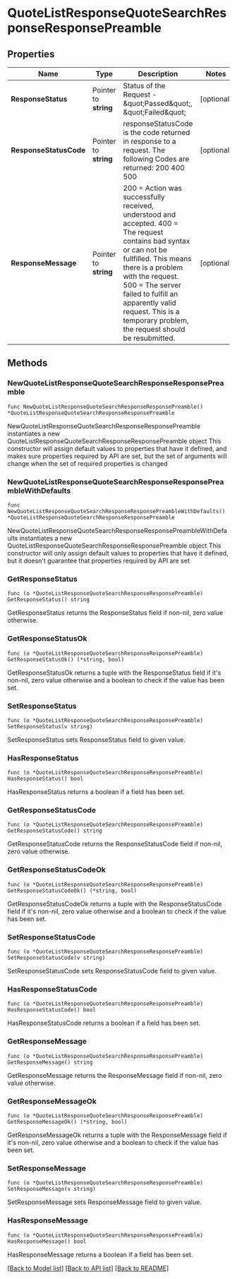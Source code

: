 # QuoteListResponseQuoteSearchResponseResponsePreamble

## Properties

Name | Type | Description | Notes
------------ | ------------- | ------------- | -------------
**ResponseStatus** | Pointer to **string** | Status of the Request - \&quot;Passed\&quot;, \&quot;Failed\&quot; | [optional] 
**ResponseStatusCode** | Pointer to **string** | responseStatusCode is the code returned in response to a request. The following Codes are returned: 200 400 500 | [optional] 
**ResponseMessage** | Pointer to **string** | 200 &#x3D; Action was successfully received, understood and accepted. 400 &#x3D; The request contains bad syntax or can not be fullfilled. This means there is a problem with the request. 500 &#x3D; The server failed to fulfill an apparently valid request. This is a temporary problem, the request should be resubmitted. | [optional] 

## Methods

### NewQuoteListResponseQuoteSearchResponseResponsePreamble

`func NewQuoteListResponseQuoteSearchResponseResponsePreamble() *QuoteListResponseQuoteSearchResponseResponsePreamble`

NewQuoteListResponseQuoteSearchResponseResponsePreamble instantiates a new QuoteListResponseQuoteSearchResponseResponsePreamble object
This constructor will assign default values to properties that have it defined,
and makes sure properties required by API are set, but the set of arguments
will change when the set of required properties is changed

### NewQuoteListResponseQuoteSearchResponseResponsePreambleWithDefaults

`func NewQuoteListResponseQuoteSearchResponseResponsePreambleWithDefaults() *QuoteListResponseQuoteSearchResponseResponsePreamble`

NewQuoteListResponseQuoteSearchResponseResponsePreambleWithDefaults instantiates a new QuoteListResponseQuoteSearchResponseResponsePreamble object
This constructor will only assign default values to properties that have it defined,
but it doesn't guarantee that properties required by API are set

### GetResponseStatus

`func (o *QuoteListResponseQuoteSearchResponseResponsePreamble) GetResponseStatus() string`

GetResponseStatus returns the ResponseStatus field if non-nil, zero value otherwise.

### GetResponseStatusOk

`func (o *QuoteListResponseQuoteSearchResponseResponsePreamble) GetResponseStatusOk() (*string, bool)`

GetResponseStatusOk returns a tuple with the ResponseStatus field if it's non-nil, zero value otherwise
and a boolean to check if the value has been set.

### SetResponseStatus

`func (o *QuoteListResponseQuoteSearchResponseResponsePreamble) SetResponseStatus(v string)`

SetResponseStatus sets ResponseStatus field to given value.

### HasResponseStatus

`func (o *QuoteListResponseQuoteSearchResponseResponsePreamble) HasResponseStatus() bool`

HasResponseStatus returns a boolean if a field has been set.

### GetResponseStatusCode

`func (o *QuoteListResponseQuoteSearchResponseResponsePreamble) GetResponseStatusCode() string`

GetResponseStatusCode returns the ResponseStatusCode field if non-nil, zero value otherwise.

### GetResponseStatusCodeOk

`func (o *QuoteListResponseQuoteSearchResponseResponsePreamble) GetResponseStatusCodeOk() (*string, bool)`

GetResponseStatusCodeOk returns a tuple with the ResponseStatusCode field if it's non-nil, zero value otherwise
and a boolean to check if the value has been set.

### SetResponseStatusCode

`func (o *QuoteListResponseQuoteSearchResponseResponsePreamble) SetResponseStatusCode(v string)`

SetResponseStatusCode sets ResponseStatusCode field to given value.

### HasResponseStatusCode

`func (o *QuoteListResponseQuoteSearchResponseResponsePreamble) HasResponseStatusCode() bool`

HasResponseStatusCode returns a boolean if a field has been set.

### GetResponseMessage

`func (o *QuoteListResponseQuoteSearchResponseResponsePreamble) GetResponseMessage() string`

GetResponseMessage returns the ResponseMessage field if non-nil, zero value otherwise.

### GetResponseMessageOk

`func (o *QuoteListResponseQuoteSearchResponseResponsePreamble) GetResponseMessageOk() (*string, bool)`

GetResponseMessageOk returns a tuple with the ResponseMessage field if it's non-nil, zero value otherwise
and a boolean to check if the value has been set.

### SetResponseMessage

`func (o *QuoteListResponseQuoteSearchResponseResponsePreamble) SetResponseMessage(v string)`

SetResponseMessage sets ResponseMessage field to given value.

### HasResponseMessage

`func (o *QuoteListResponseQuoteSearchResponseResponsePreamble) HasResponseMessage() bool`

HasResponseMessage returns a boolean if a field has been set.


[[Back to Model list]](../README.md#documentation-for-models) [[Back to API list]](../README.md#documentation-for-api-endpoints) [[Back to README]](../README.md)


